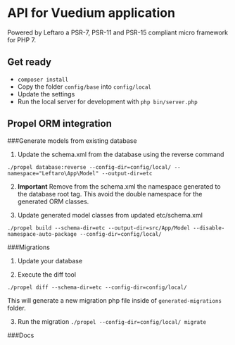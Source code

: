 API for Vuedium application
=============================

Powered by Leftaro a PSR-7, PSR-11 and PSR-15 compliant micro framework for PHP 7.

Get ready
--------------

- `composer install`
- Copy the folder `config/base` into `config/local`
- Update the settings
- Run the local server for development with `php bin/server.php`

Propel ORM integration
--------------

###Generate models from existing database

1. Update the schema.xml from the database using the reverse command

`./propel database:reverse --config-dir=config/local/ --namespace="Leftaro\App\Model" --output-dir=etc`

2. **Important** Remove from the schema.xml the namespace generated to the database root tag. This avoid the double namespace for the generated ORM classes.

3. Update generated model classes from updated etc/schema.xml

`./propel build --schema-dir=etc --output-dir=src/App/Model --disable-namespace-auto-package --config-dir=config/local/`

###Migrations

1. Update your database

2. Execute the diff tool

  `./propel diff --schema-dir=etc --config-dir=config/local/`

  This will generate a new migration php file inside of  `generated-migrations` folder.

3. Run the migration `./propel --config-dir=config/local/ migrate`

###Docs





